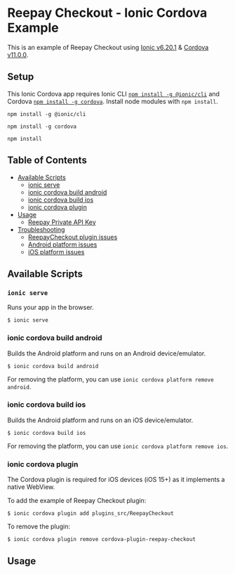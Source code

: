 # Reepay Checkout - Ionic Cordova Example

This is an example of Reepay Checkout using [Ionic v6.20.1](https://ionicframework.com/docs/cli) & [Cordova v11.0.0](https://cordova.apache.org/#getstarted).

## Setup

This Ionic Cordova app requires Ionic CLI [`npm install -g @ionic/cli`](https://ionicframework.com/docs/cli) and Cordova [`npm install -g cordova`](https://cordova.apache.org/#getstarted). Install node modules with `npm install`.

```
npm install -g @ionic/cli
```

```
npm install -g cordova
```

```
npm install
```

## Table of Contents

- [Available Scripts](#available-scripts)
  - [ionic serve](#ionic-serve)
  - [ionic cordova build android](#ionic-cordova-build-android)
  - [ionic cordova build ios](#ionic-cordova-build-ios)
  - [ionic cordova plugin](#ionic-cordova-plugin)
- [Usage](#usage)
  - [Reepay Private API Key](#reepay-private-api-key)
- [Troubleshooting](#troubleshooting)
  - [ReepayCheckout plugin issues](#reepaycheckout-plugin-issues)
  - [Android platform issues](#android-platform-issues)
  - [iOS platform issues](#ios-platform-issues)

## Available Scripts

### `ionic serve`

Runs your app in the browser.

```
$ ionic serve
```

### ionic cordova build android

Builds the Android platform and runs on an Android device/emulator.

```
$ ionic cordova build android
```

For removing the platform, you can use `ionic cordova platform remove android`.

### ionic cordova build ios

Builds the Android platform and runs on an iOS device/emulator.

```
$ ionic cordova build ios
```

For removing the platform, you can use `ionic cordova platform remove ios`.

### ionic cordova plugin

The Cordova plugin is required for iOS devices (iOS 15+) as it implements a native WebView.

To add the example of Reepay Checkout plugin:

```
$ ionic cordova plugin add plugins_src/ReepayCheckout
```

To remove the plugin:

```
$ ionic cordova plugin remove cordova-plugin-reepay-checkout
```

## Usage
